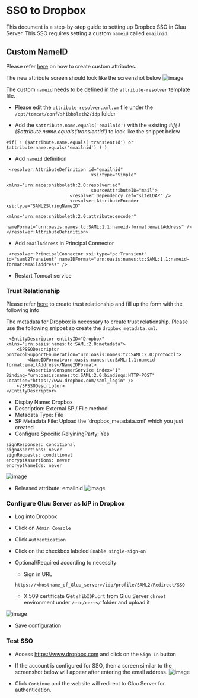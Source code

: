 # SSO to Dropbox

This document is a step-by-step guide to setting up Dropbox SSO in Gluu Server.
This SSO requires setting a custom `nameid` called `emailnid`.

## Custom NameID
Please refer [here](/admin-guide/attribute/#custom-attributes) on how to create custom attributes.

The new attribute screen should look like the screenshot below
![image](../../img/integration/emailnid.png)

The custom `nameid` needs to be defined in the `attribute-resolver` template file.

* Please edit the `attribute-resolver.xml.vm` file  under the `/opt/tomcat/conf/shibboleth2/idp` folder

* Add the `$attribute.name.equals('emailnid')` with the existing *#if( ! ($attribute.name.equals('transientId')* to look like the snippet below

```
#if( ! ($attribute.name.equals('transientId') or $attribute.name.equals('emailnid') ) ) 
```

* Add `nameid` definition 

```
 <resolver:AttributeDefinition id="emailnid"
                                xsi:type="Simple"
                                xmlns="urn:mace:shibboleth:2.0:resolver:ad"
                                sourceAttributeID="mail">
                        <resolver:Dependency ref="siteLDAP" />
                        <resolver:AttributeEncoder xsi:type="SAML2StringNameID"
                                xmlns="urn:mace:shibboleth:2.0:attribute:encoder"
                                nameFormat="urn:oasis:names:tc:SAML:1.1:nameid-format:emailAddress" />
</resolver:AttributeDefinition> 
```
* Add `emailAddress` in Principal Connector

```
 <resolver:PrincipalConnector xsi:type="pc:Transient" id="saml2Transient" nameIDFormat="urn:oasis:names:tc:SAML:1.1:nameid-format:emailAddress" /> 
```

* Restart Tomcat service

### Trust Relationship
Please refer [here](../../admin-guide/saml.md) to create trust relationship and fill up the form with the following info

The metadata for Dropbox is necessary to create trust relationship. Please use the following snippet so create the `dropbox_metadata.xml`.

```
 <EntityDescriptor entityID="Dropbox" xmlns="urn:oasis:names:tc:SAML:2.0:metadata">
    <SPSSODescriptor protocolSupportEnumeration="urn:oasis:names:tc:SAML:2.0:protocol">
        <NameIDFormat>urn:oasis:names:tc:SAML:1.1:nameid-format:emailAddress</NameIDFormat>
        <AssertionConsumerService index="1" Binding="urn:oasis:names:tc:SAML:2.0:bindings:HTTP-POST" Location="https://www.dropbox.com/saml_login" />
    </SPSSODescriptor>
</EntityDescriptor> 
```

*  Display Name: Dropbox
*  Description: External SP / File method
*  Metadata Type: File
*  SP Metadata File: Upload the 'dropbox_metadata.xml' which you just created
*  Configure Specific RelyiningParty: Yes
```
signResponses: conditional
signAssertions: never
signRequests: conditional
encryptAssertions: never
encryptNameIds: never
```
![image](../../img/integration/rp_configuration.png)

*  Released attribute: emailnid
![image](../../img/integration/dropboxtr.png)

### Configure Gluu Server as IdP in Dropbox

-  Log into Dropbox
-  Click on `Admin Console`
-  Click `Authentication`
-  Click on the checkbox labeled `Enable single-sign-on`
-  Optional/Required according to necessity
    - Sign in URL
    ```
    https://<hostname_of_Gluu_server>/idp/profile/SAML2/Redirect/SSO 
    ```

    - X.509 certificate 
        Get `shibIDP.crt` from Gluu Server `chroot` environment under `/etc/certs/` folder and upload it
    
    
![image](../../img/integration/dbadmin.png)

*  Save configuration

### Test SSO
- Access https://www.dropbox.com and click on the `Sign In` button

- If the account is configured for SSO, then a screen similar to the 
screenshot below will appear after entering the email address.
![image](../../img/integration/dblogin.png)

- Click `Continue` and the website will redirect to Gluu Server for authentication.


